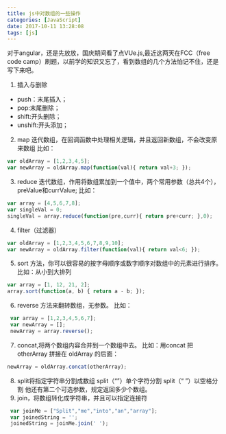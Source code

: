 ```yaml
---
title: js中对数组的一些操作
categories: [JavaScript]
date: 2017-10-11 13:28:08
tags: [js]
---
```


对于angular，还是先放放，国庆期间看了点VUe.js,最近这两天在FCC（free code camp）刷题，以前学的知识又忘了，看到数组的几个方法怕记不住，还是写下来吧。 
1. 插入与删除
 * push：末尾插入；
 * pop:末尾删除； 
 * shift:开头删除； 
 * unshift:开头添加；

2. map 迭代数组，在回调函数中处理相关逻辑，并且返回新数组，不会改变原来数组 比如：
```js
var oldArray = [1,2,3,4,5]; 
var newArray = oldArray.map(function(val){ return val+3; }); 
```
3. reduce 迭代数组，作用将数组累加到一个值中，两个常用参数（总共4个），preValue和currValue; 比如： 
```js
var array = [4,5,6,7,8]; 
var singleVal = 0; 
singleVal = array.reduce(function(pre,curr){ return pre+curr; },0); 
```
4. filter（过滤器） 
```js
var oldArray = [1,2,3,4,5,6,7,8,9,10]; 
var newArray = oldArray.filter(function(val){ return val<6; }); 
```
5. sort 方法，你可以很容易的按字母顺序或数字顺序对数组中的元素进行排序。 比如：从小到大排列 
```js
var array = [1, 12, 21, 2]; 
array.sort(function(a, b) { return a - b; }); 
``` 
6. reverse 方法来翻转数组，无参数。 
比如： 
```js
 var array = [1,2,3,4,5,6,7]; 
 var newArray = []; 
 newArray = array.reverse(); 
 ```
 7. concat,将两个数组内容合并到一个数组中去。 比如：用concat 把 otherArray 拼接在 oldArray 的后面： 
 ```js
 newArray = oldArray.concat(otherArray); 
 ```
8. split将指定字符串分割成数组 split（“”）单个字符分割 split（“ ”）以空格分割 他还有第二个可选参数，规定返回多少个数组。 
9. join，将数组转化成字符串，并且可以指定连接符 
```js
 var joinMe = ["Split","me","into","an","array"]; 
 var joinedString = ''; 
 joinedString = joinMe.join(' '); 
 ```